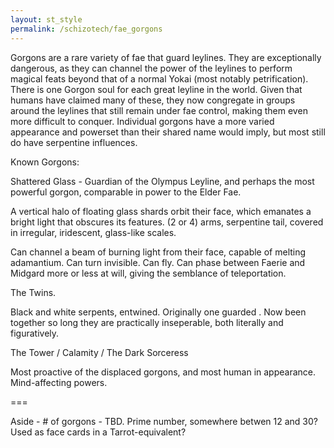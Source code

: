 ```yaml
---
layout: st_style
permalink: /schizotech/fae_gorgons
---
```


Gorgons are a rare variety of fae that guard leylines. They are exceptionally dangerous, as they can channel the power of the leylines to perform magical feats beyond that of a normal Yokai (most notably petrification). 
There is one Gorgon soul for each great leyline in the world. Given that humans have claimed many of these, they now congregate in groups around the leylines that still remain under fae control, 
making them even more difficult to conquer. Individual gorgons have a more varied appearance and powerset than their shared name would imply, but most still do have serpentine influences.

Known Gorgons:

Shattered Glass - Guardian of the Olympus Leyline, and perhaps the most powerful gorgon, comparable in power to the Elder Fae.

  A vertical halo of floating glass shards orbit their face, which emanates a bright light that obscures its features.
 (2 or 4) arms, serpentine tail, covered in irregular, iridescent, glass-like scales.

  Can channel a beam of burning light from their face, capable of melting adamantium. Can turn invisible. Can fly. Can phase between Faerie and Midgard more or less at will, giving the semblance of teleportation.
  
The Twins.

  Black and white serpents, entwined.
  Originally one guarded <oldest human settlement>. Now been together so long they are practically inseperable, both literally and figuratively.
  
  
The Tower / Calamity / The Dark Sorceress

  Most proactive of the displaced gorgons, and most human in appearance. Mind-affecting powers.
  
  
  
  
  
===

Aside - # of gorgons - TBD. Prime number, somewhere betwen 12 and 30?
Used as face cards in a Tarrot-equivalent?